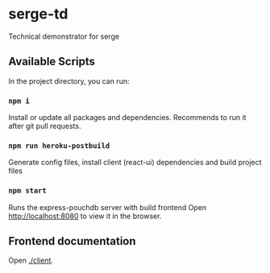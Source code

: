 
# serge-td
Technical demonstrator for serge

## Available Scripts

In the project directory, you can run:


### `npm i`

Install or update all packages and dependencies.
Recommends to run it after git pull requests.

### `npm run heroku-postbuild`

Generate config files, install client (react-ui) dependencies and build project files

### `npm start`

Runs the express-pouchdb server with build frontend
Open [http://localhost:8080](http://localhost:8080) to view it in the browser.

## Frontend documentation

Open [./client](/client).
